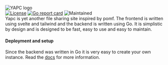 ![YAPC logo](https://pomf.080609.xyz/img/logo-dark.svg)<br>
[![License](https://img.shields.io/github/license/hexahigh/yapc)](https://github.com/hexahigh/yapc/blob/main/LICENSE)
[![Go report card](https://goreportcard.com/badge/github.com/hexahigh/yapc/backend)](https://goreportcard.com/report/github.com/hexahigh/yapc/backend)
![Maintained](https://img.shields.io/badge/status-maintained-lime.svg)<br>
Yapc is yet another file sharing site inspired by pomf.
The frontend is written using svelte and tailwind and the backend is written using Go.
It is simplistic by design and is designed to be fast, easy to use and easy to maintain.
#### Deployment and setup
Since the backend was written in Go it is very easy to create your own instance.
Read the [docs](https://github.com/hexahigh/yapc/blob/main/docs/installation.md) for more information.
